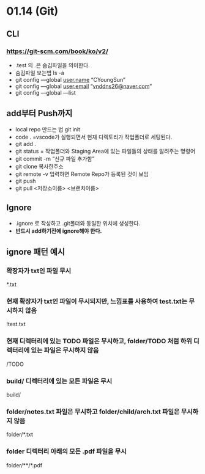 # 01.14 (Git)
## CLI
### https://git-scm.com/book/ko/v2/
- .test 의 .은 숨김파일을 의미한다.
- 숨김파일 보는법 ls -a
- git config —global [user.name](http://user.name) “CYoungSun”
- git config —global [user.email](http://user.email) “vnddns26@naver.com”
- git config —global —list
## **add부터 Push까지**
- local repo 만드는 법 git init
- code . =vscode가 실행되면서 현재 디렉토리가 작업폴더로 세팅된다.
- git add .
- git status = 작업폴더와 Staging Area에 있는 파일들의 상태를 알려주는 명령어
- git commit -m “신규 파일 추가함”
- git clone 복사한주소
- git remote -v 입력하면 Remote Repo가 등록된 것이 보임
- git push
- git pull <저장소이름> <브랜치이름>

## Ignore
- .ignore 로 작성하고 .git폴더와 동일한 위치에 생성한다.
- **반드시 add하기전에 ignore해야 한다.**

## ignore 패턴 예시
### 확장자가 txt인 파일 무시
*.txt
### 현재 확장자가 txt인 파일이 무시되지만, 느낌표를 사용하여 test.txt는 무시하지 않음
!test.txt
### 현재 디렉터리에 있는 TODO 파일은 무시하고, folder/TODO 처럼 하위 디렉터리에 있는 파일은 무시하지 않음
/TODO
### build/ 디렉터리에 있는 모든 파일은 무시
build/
### folder/notes.txt 파일은 무시하고 folder/child/arch.txt 파일은 무시하지 않음
folder/*.txt
### folder 디렉터리 아래의 모든 .pdf 파일을 무시
folder/**/*.pdf